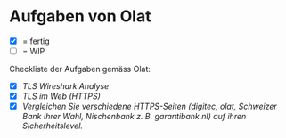 # Aufgaben von Olat

- [x] = fertig
- [ ] = WIP

Checkliste der Aufgaben gemäss Olat:

- [x] *TLS Wireshark Analyse*
- [x] *TLS im Web (HTTPS)*
- [x] *Vergleichen Sie verschiedene HTTPS-Seiten (digitec, olat, Schweizer Bank Ihrer Wahl, Nischenbank z. B. garantibank.nl) auf ihren Sicherheitslevel.*